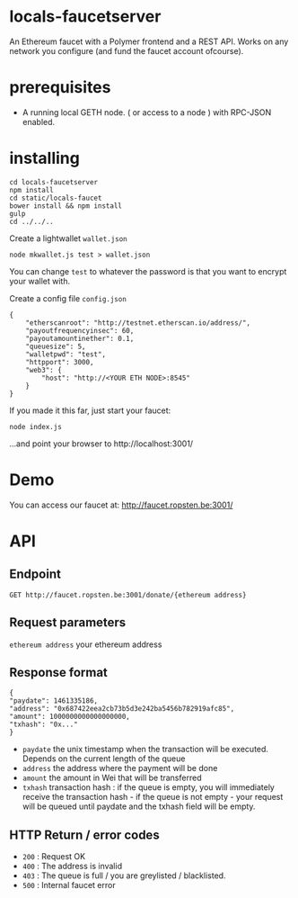 # locals-faucetserver

An Ethereum faucet with a Polymer frontend and a REST API. Works on any network you configure (and fund the faucet account ofcourse).

# prerequisites

- A running local GETH node. ( or access to a node ) with RPC-JSON enabled.

# installing


```
cd locals-faucetserver
npm install
cd static/locals-faucet
bower install && npm install
gulp
cd ../../..
```

Create a lightwallet ```wallet.json```

```
node mkwallet.js test > wallet.json
```

You can change `test` to whatever the password is that you want to encrypt your wallet with.

Create a config file ```config.json```

```
{
	"etherscanroot": "http://testnet.etherscan.io/address/",
	"payoutfrequencyinsec": 60,
	"payoutamountinether": 0.1,
	"queuesize": 5,
	"walletpwd": "test",
	"httpport": 3000,
	"web3": {
		"host": "http://<YOUR ETH NODE>:8545"
	}
}
```

If you made it this far, just start your faucet:

```
node index.js
```

...and point your browser to http://localhost:3001/

# Demo

You can access our faucet at:
http://faucet.ropsten.be:3001/

# API

## Endpoint
```GET http://faucet.ropsten.be:3001/donate/{ethereum address}```

## Request parameters
```ethereum address``` your ethereum address

## Response format
```
{
"paydate": 1461335186,
"address": "0x687422eea2cb73b5d3e242ba5456b782919afc85",
"amount": 1000000000000000000,
"txhash": "0x..."
}
```

* ```paydate``` the unix timestamp when the transaction will be executed. Depends on the current length of the queue
* ```address``` the address where the payment will be done
* ```amount``` the amount in Wei that will be transferred
* ```txhash``` transaction hash : if the queue is empty, you will immediately receive the transaction hash - if the queue is not empty - your request will be queued until paydate and the txhash field will be empty.

## HTTP Return / error codes

* ```200``` : Request OK
* ```400``` : The address is invalid
* ```403``` : The queue is full / you are greylisted / blacklisted.
* ```500``` : Internal faucet error











